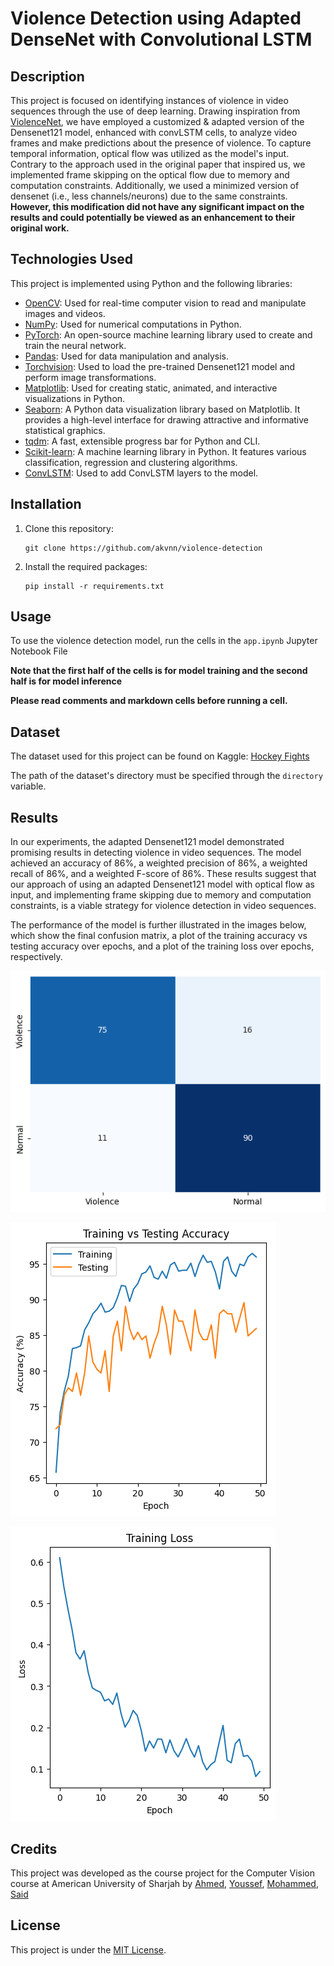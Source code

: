 # Violence Detection using Adapted DenseNet with Convolutional LSTM

## Description

This project is focused on identifying instances of violence in video sequences through the use of deep learning. Drawing inspiration from [ViolenceNet](https://github.com/FernandoJRS/violence-detection-deeplearning), we have employed a customized & adapted version of the Densenet121 model, enhanced with convLSTM cells, to analyze video frames and make predictions about the presence of violence. To capture temporal information, optical flow was utilized as the model's input. Contrary to the approach used in the original paper that inspired us, we implemented frame skipping on the optical flow due to memory and computation constraints. Additionally, we used a minimized version of densenet (i.e., less channels/neurons) due to the same constraints. **However, this modification did not have any significant impact on the results and could potentially be viewed as an enhancement to their original work.**

## Technologies Used

This project is implemented using Python and the following libraries:

- [OpenCV](https://opencv.org/): Used for real-time computer vision to read and manipulate images and videos.
- [NumPy](https://numpy.org/): Used for numerical computations in Python.
- [PyTorch](https://pytorch.org/): An open-source machine learning library used to create and train the neural network.
- [Pandas](https://pandas.pydata.org/): Used for data manipulation and analysis.
- [Torchvision](https://pytorch.org/vision/stable/index.html): Used to load the pre-trained Densenet121 model and perform image transformations.
- [Matplotlib](https://matplotlib.org/): Used for creating static, animated, and interactive visualizations in Python.
- [Seaborn](https://seaborn.pydata.org/): A Python data visualization library based on Matplotlib. It provides a high-level interface for drawing attractive and informative statistical graphics.
- [tqdm](https://tqdm.github.io/): A fast, extensible progress bar for Python and CLI.
- [Scikit-learn](https://scikit-learn.org/stable/): A machine learning library in Python. It features various classification, regression and clustering algorithms.
- [ConvLSTM](https://github.com/ndrplz/ConvLSTM_pytorch): Used to add ConvLSTM layers to the model.

## Installation

1. Clone this repository:
   ```
   git clone https://github.com/akvnn/violence-detection
   ```
2. Install the required packages:
   ```
   pip install -r requirements.txt
   ```

## Usage

To use the violence detection model, run the cells in the `app.ipynb` Jupyter Notebook File

**Note that the first half of the cells is for model training and the second half is for model inference**

**Please read comments and markdown cells before running a cell.**

## Dataset

The dataset used for this project can be found on Kaggle: [Hockey Fights](https://www.kaggle.com/datasets/yassershrief/hockey-fight-vidoes/data)

The path of the dataset's directory must be specified through the `directory` variable.

## Results

In our experiments, the adapted Densenet121 model demonstrated promising results in detecting violence in video sequences. The model achieved an accuracy of 86%, a weighted precision of 86%, a weighted recall of 86%, and a weighted F-score of 86%. These results suggest that our approach of using an adapted Densenet121 model with optical flow as input, and implementing frame skipping due to memory and computation constraints, is a viable strategy for violence detection in video sequences.

The performance of the model is further illustrated in the images below, which show the final confusion matrix, a plot of the training accuracy vs testing accuracy over epochs, and a plot of the training loss over epochs, respectively.

![Confusion Matrix](./images/confusion_matrix.png)

![Training Accuracy Over Epochs](./images/training_accuracy.png)

![Training Loss Over Epochs](./images/training_loss.png)

## Credits

This project was developed as the course project for the Computer Vision course at American University of Sharjah by [Ahmed](https://github.com/akvnn), [Youssef](https://github.com/y-ghoneim), [Mohammed](https://github.com/m7mdhussamaus), [Said](https://github.com/Said-Iqelan)

## License

This project is under the [MIT License](./LICENSE).
